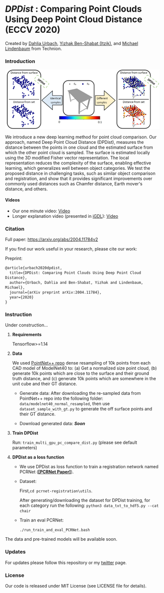 # ***DPDist*** : Comparing Point Clouds Using Deep Point Cloud Distance (ECCV 2020)
Created by [Dahlia Urbach](https://www.linkedin.com/in/dahlia-urbach-97a816123/), [Yizhak Ben-Shabat (Itzik)](http://www.itzikbs.com), and [Michael Lindenbaum](http://www.cs.technion.ac.il/people/mic/index.html) from Technion.

### Introduction
![teaser](images/teaser.PNG)

We introduce a new deep learning method for point cloud comparison.  Our approach, named Deep Point Cloud Distance (DPDist),   measures the distance between the points in one cloud and the estimated surface from which the other point cloud is sampled. 
The surface is estimated locally using the 3D modified Fisher vector representation. The local representation reduces the complexity of the surface, enabling effective learning, which generalizes well between object categories. 
We test the proposed distance in challenging tasks, such as similar object comparison and registration, and show that it provides significant improvements over commonly used distances such as Chamfer distance,  Earth mover's distance, and others. 

#### Videos
- Our one minute video: [Video](https://www.youtube.com/watch?v=uiLmk19HFx0) 
- Longer explanation video (presented in [iGDL](https://gdl-israel.github.io/)): [Video](https://youtu.be/c8_32IVn-sg?t=4494)

### Citation

Full paper: https://arxiv.org/abs/2004.11784v2

If you find our work useful in your research, please cite our work:

Preprint: 

    @article{urbach2020dpdist,
      title={DPDist: Comparing Point Clouds Using Deep Point Cloud Distance},
      author={Urbach, Dahlia and Ben-Shabat, Yizhak and Lindenbaum, Michael},
      journal={arXiv preprint arXiv:2004.11784},
      year={2020}
    }

### Instruction
Under construction...
1. **Requirements**
    
    Tensorflow>=1.14
2. **Data**
    
    We used [PointNet++ repo](https://github.com/charlesq34/pointnet2) dense resampling of 10k points from each CAD model of ModelNet40 to:
(a) Get a normalized size point cloud, (b) generate 10k points which are close to the surface and their ground truth distance, and (c) generate 10k points which are somewhere in the unit cube and their GT distance.
    
    - Generate data:
After downloading the re-sampled data from PointNet++ repo into the following folder: `data/modelnet40_normal_resampled`, 
then use `dataset_sample_with_gt.py` to generate the off surface points and their GT distance.
    
    - Download generated data: ***Soon***
3. **Train DPDist**
    
    Run: `train_multi_gpu_pc_compare_dist.py` (please see default parameters)
4. **DPDist as a loss function**
    - We use DPDist as loss function to train a registration network named PCRNet (**[[PCRNet Paper]](https://arxiv.org/abs/1908.07906)**).
    - Dataset:
    
        First,`cd pcrnet-registration\utils`.
        
        After generating/downloading the dataset for DPDist training, 
        for each category run the following:
        `python3 data_txt_to_hdf5.py --cat chair`
    - Train an eval PCRNet:
    
        `./run_train_and_eval_PCRNet.bash`
        
The data and pre-trained models will be available soon.

### Updates
For updates please follow this repository or my [twitter](https://twitter.com/DahliaUrb) page.

### License
Our code is released under MIT License (see LICENSE file for details).
